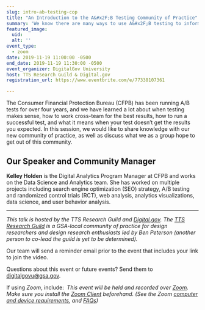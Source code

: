 ```yaml
---
slug: intro-ab-testing-cop
title: "An Introduction to the A&#x2F;B Testing Community of Practice"
summary: 'We know there are many ways to use A&#x2F;B testing to inform decision making at your agency – this is a quick introduction on the many ways CFPB has used it to improve UX across their website&#46; '
featured_image: 
  uid: 
  alt: ''
event_type: 
  - zoom
date: 2019-11-19 11:00:00 -0500
end_date: 2019-11-19 11:30:00 -0500
event_organizer: DigitalGov University
host: TTS Research Guild & Digital.gov
registration_url: https://www.eventbrite.com/e/77338107361 

---
```


The Consumer Financial Protection Bureau (CFPB) has been running A/B tests for over four years, and we have learned a lot about when testing makes sense, how to work cross-team for the best results, how to run a successful test, and what it means when your test doesn’t get the results you expected. In this session, we would like to share knowledge with our new community of practice, as well as discuss what we as a group hope to get out of this community.  

## Our Speaker and Community Manager

**Kelley Holden** is the Digital Analytics Program Manager at CFPB and works on the Data Science and Analytics team. She has worked on multiple projects including search engine optimization (SEO) strategy, A/B testing and randomized control trials (RCT), web analysis, analytics visualizations, data science, and user behavior analysis.

---

_This talk is hosted by the TTS Research Guild and [Digital.gov](https://digital.gov/). The [TTS Research Guild](https://github.com/18F/g-research) is a GSA-local community of practice for design researchers and design research enthusiasts led by Ben Peterson (another person to co-lead the guild is yet to be determined)._

Our team will send a reminder email prior to the event that includes your link to join the video. 

Questions about this event or future events? Send them to [digitalgovu@gsa.gov](mailto:digitalgovu@gsa.gov). 

If using _Zoom_, include: 
_This event will be held and recorded over [Zoom](https://www.zoom.us/). Make sure you install the [Zoom Client](https://zoom.us/download#client&#95;4meeting) beforehand. (See the Zoom [computer and device requirements](https://support.zoom.us/hc/en-us/articles/201362023-System-Requirements-for-PC-Mac-and-Linux), and [FAQs](https://support.zoom.us/hc/en-us/sections/200277708-Frequently-Asked-Questions))_
